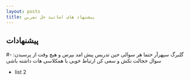 ```yaml
---
layout: posts
title: پیشنهاد های اساتید حل تمرین
---
```


##  پیشنهادات

#- :گلبرگ سپهرآر
حتما هر سوالی حین تدریس پیش امد بپرس و هیچ وقت از پرسیدن سوال خجالت نکش و سعی کن ارتباط خوبی با همکلاسی هات داشته باشی
- list 2
